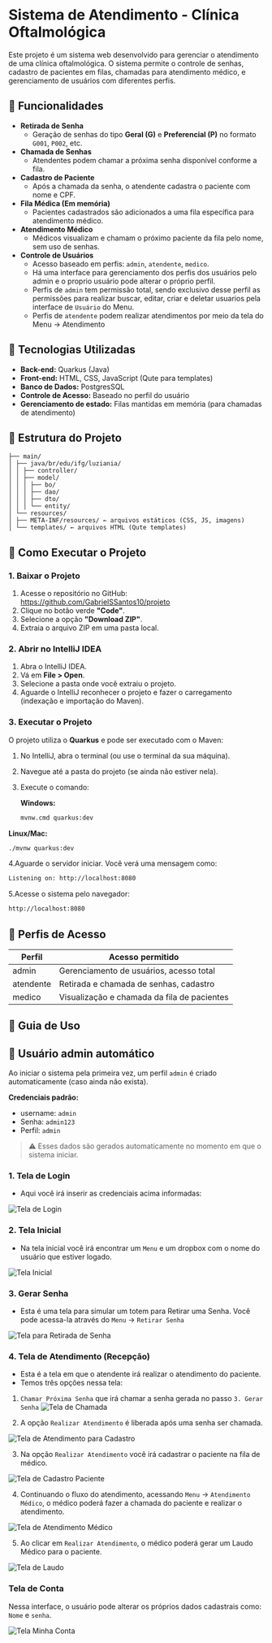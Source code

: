 # Sistema de Atendimento - Clínica Oftalmológica

Este projeto é um sistema web desenvolvido para gerenciar o atendimento de uma clínica oftalmológica. 
O sistema permite o controle de senhas, cadastro de pacientes em filas, chamadas para atendimento médico, e gerenciamento 
de usuários com diferentes perfis.

## 🏥 Funcionalidades

- **Retirada de Senha**
    - Geração de senhas do tipo **Geral (G)** e **Preferencial (P)** no formato `G001`, `P002`, etc.
- **Chamada de Senhas**
    - Atendentes podem chamar a próxima senha disponível conforme a fila.
- **Cadastro de Paciente**
    - Após a chamada da senha, o atendente cadastra o paciente com nome e CPF.
- **Fila Médica (Em memória)**
    - Pacientes cadastrados são adicionados a uma fila específica para atendimento médico.
- **Atendimento Médico**
    - Médicos visualizam e chamam o próximo paciente da fila pelo nome, sem uso de senhas.
- **Controle de Usuários**
    - Acesso baseado em perfis: `admin`, `atendente`, `medico`.
    - Há uma interface para gerenciamento dos perfis dos usuários pelo admin e o proprio usuário pode alterar o próprio 
  perfil.
    - Perfis de `admin` tem permissão total, sendo exclusivo desse perfil as permissões para realizar buscar, editar, criar 
  e deletar usuarios pela interface de `Usuário` do Menu.
    - Perfis de `atendente` podem realizar atendimentos por meio da tela do Menu -> Atendimento

## 🔧 Tecnologias Utilizadas

- **Back-end:** Quarkus (Java)
- **Front-end:** HTML, CSS, JavaScript (Qute para templates)
- **Banco de Dados:** PostgresSQL
- **Controle de Acesso:** Baseado no perfil do usuário
- **Gerenciamento de estado:** Filas mantidas em memória (para chamadas de atendimento)

## 📁 Estrutura do Projeto
```
├── main/
│ ├── java/br/edu/ifg/luziania/
│ │ ├── controller/
│ │ ├── model/
│ │ │ ├── bo/
│ │ │ ├── dao/
│ │ │ ├── dto/
│ │ │ └── entity/
│ └── resources/
│ ├── META-INF/resources/ ← arquivos estáticos (CSS, JS, imagens)
│ └── templates/ ← arquivos HTML (Qute templates)
```
## 🚀 Como Executar o Projeto

### 1. Baixar o Projeto

1. Acesse o repositório no GitHub: https://github.com/GabrielSSantos10/projeto
2. Clique no botão verde **"Code"**.
3. Selecione a opção **"Download ZIP"**.
4. Extraia o arquivo ZIP em uma pasta local.

### 2. Abrir no IntelliJ IDEA

1. Abra o IntelliJ IDEA.
2. Vá em **File > Open**.
3. Selecione a pasta onde você extraiu o projeto.
4. Aguarde o IntelliJ reconhecer o projeto e fazer o carregamento (indexação e importação do Maven).

### 3. Executar o Projeto

O projeto utiliza o **Quarkus** e pode ser executado com o Maven:

1. No IntelliJ, abra o terminal (ou use o terminal da sua máquina).
2. Navegue até a pasta do projeto (se ainda não estiver nela).
3. Execute o comando:

   **Windows:**
   ```bash
   mvnw.cmd quarkus:dev
   ```

  **Linux/Mac:**
  ```bash
  ./mvnw quarkus:dev
  ```

4.Aguarde o servidor iniciar. Você verá uma mensagem como:
  ```bash
  Listening on: http://localhost:8080
  ```
5.Acesse o sistema pelo navegador:
  ```bash
  http://localhost:8080
  ```

## 👤 Perfis de Acesso

| Perfil    | Acesso permitido                            |
| --------- | ------------------------------------------- |
| admin     | Gerenciamento de usuários, acesso total     |
| atendente | Retirada e chamada de senhas, cadastro      |
| medico    | Visualização e chamada da fila de pacientes |

## 📸 Guia de Uso

## 👤 Usuário admin automático

Ao iniciar o sistema pela primeira vez, um perfil `admin` é criado automaticamente (caso ainda não exista).

**Credenciais padrão:**
- username: `admin`
- Senha: `admin123`
- Perfil: `admin`

> ⚠️ Esses dados são gerados automaticamente no momento em que o sistema iniciar.

### 1. Tela de Login
- Aqui você irá inserir as credenciais acima informadas:

![Tela de Login](src/main/resources/META-INF/resources/img_readme/tela_login.png)

### 2. Tela Inicial
- Na tela inicial você irá encontrar um `Menu` e um dropbox com o nome do usuário que estiver logado.

![Tela Inicial](src/main/resources/META-INF/resources/img_readme/tela_inicial.png)

### 3. Gerar Senha

* Esta é uma tela para simular um totem para Retirar uma Senha. Você pode acessa-la através do `Menu` -> `Retirar Senha`

![Tela para Retirada de Senha](src/main/resources/META-INF/resources/img_readme/tela_chamarSenha.png)

### 4. Tela de Atendimento (Recepção)

* Esta é a tela em que o atendente irá realizar o atendimento do paciente.
* Temos três opções nessa tela:

1. `Chamar Próxima Senha` que irá chamar a senha gerada no passo `3. Gerar Senha`
![Tela de Chamada](src/main/resources/META-INF/resources/img_readme/atendimento_recep.png)

2. A opção `Realizar Atendimento` é liberada após uma senha ser chamada.

![Tela de Atendimento para Cadastro](src/main/resources/META-INF/resources/img_readme/senha_chamada.png)

3. Na opção `Realizar Atendimento` você irá cadastrar o paciente na fila de médico.

![Tela de Cadastro Paciente](src/main/resources/META-INF/resources/img_readme/cadastro_paciente.png)

4. Continuando o fluxo do atendimento, acessando `Menu` -> `Atendimento Médico`, o médico poderá fazer a chamada do
paciente e realizar o atendimento.

![Tela de Atendimento Médico](src/main/resources/META-INF/resources/img_readme/fila_medico.png)

5. Ao clicar em `Realizar Atendimento`, o médico poderá gerar um Laudo Médico para o paciente.

![Tela de Laudo](src/main/resources/META-INF/resources/img_readme/laudo_medico.png)

### Tela de Conta
Nessa interface, o usuário pode alterar os próprios dados cadastrais como: `Nome` e `senha`.

![Tela Minha Conta](src/main/resources/META-INF/resources/img_readme/tela_conta.png)















